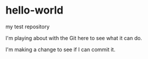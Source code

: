 # hello-world
my test repository

I'm playing about with the Git here to see what it can do. 

I'm making a change to see if I can commit it. 


